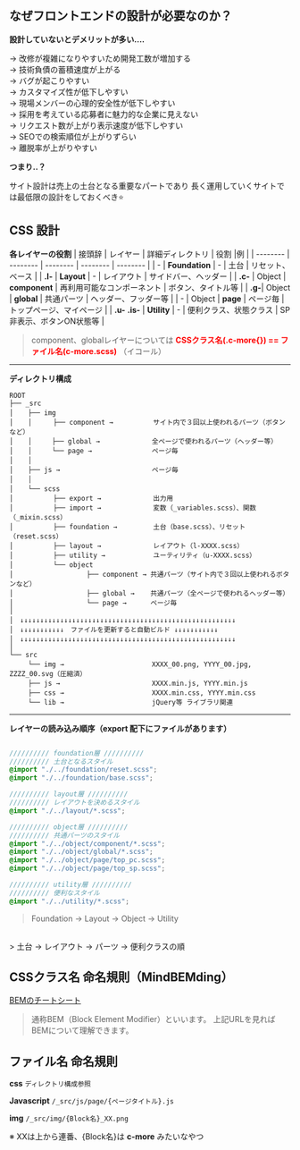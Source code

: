 ## なぜフロントエンドの設計が必要なのか？

**設計していないとデメリットが多い....**

→ 改修が複雑になりやすいため開発工数が増加する<br>
→ 技術負債の蓄積速度が上がる<br>
→ バグが起こりやすい<br>
→ カスタマイズ性が低下しやすい<br>
→ 現場メンバーの心理的安全性が低下しやすい<br>
→ 採用を考えている応募者に魅力的な企業に見えない<br>
→ リクエスト数が上がり表示速度が低下しやすい<br>
→ SEOでの検索順位が上がりずらい<br>
→ 離脱率が上がりやすい

**つまり..？**

サイト設計は売上の土台となる重要なパートであり
長く運用していくサイトでは最低限の設計をしておくべき:star:

## CSS 設計

**各レイヤーの役割**
| 接頭辞 | レイヤー | 詳細ディレクトリ | 役割 |例 |
| -------- | -------- | -------- | -------- | -------- |
| - | **Foundation**    | -     | 土台     | リセット、ベース     |
| **.l-** | **Layout**     | -     | レイアウト     | サイドバー、ヘッダー    |
| **.c-** | Object     | **component**     | 再利用可能なコンポーネント     | ボタン、タイトル等   |
| **.g-**| Object     | **global**      | 共通パーツ     | ヘッダー、フッダー等   |
| - | Object    | **page**     | ページ毎    | トップページ、マイページ     |
| **.u-** **.is-** | **Utility**     | -     | 便利クラス、状態クラス     | SP非表示、ボタンON状態等     |

> component、globalレイヤーについては <font color="Red">**CSSクラス名(.c-more{}) == ファイル名(c-more.scss)**</font> （イコール）
> 
---
**ディレクトリ構成**

```
ROOT
├── _src
│  　├── img
│  　│  　　├── component →          サイト内で３回以上使われるパーツ（ボタンなど）
│  　│　　　├── global →             全ページで使われるパーツ（ヘッダー等）
│  　│　　　└── page →               ページ毎
│  　│
│  　├── js →                       ページ毎
│  　│
│  　└── scss 
│  　  　 　├── export →             出力用
│  　  　 　├── import →             変数（_variables.scss）、関数（_mixin.scss）
│  　  　 　├── foundation →         土台（base.scss）、リセット（reset.scss）
│  　  　 　├── layout →             レイアウト（l-XXXX.scss）
│  　  　 　├── utility →            ユーティリティ（u-XXXX.scss）
│  　  　 　└── object 
│  　  　 　  　   　├── component → 共通パーツ（サイト内で３回以上使われるボタンなど）
│  　  　 　  　   　├── global →    共通パーツ（全ページで使われるヘッダー等）
│  　  　 　  　   　└── page →      ページ毎
│
│　↓↓↓↓↓↓↓↓↓↓↓↓↓↓↓↓↓↓↓↓↓↓↓↓↓↓↓↓↓↓↓↓↓↓↓↓↓↓↓↓↓↓↓↓↓↓↓↓↓↓↓↓↓↓
│　↓↓↓↓↓↓↓↓↓↓↓　ファイルを更新すると自動ビルド ↓↓↓↓↓↓↓↓↓↓↓
│　↓↓↓↓↓↓↓↓↓↓↓↓↓↓↓↓↓↓↓↓↓↓↓↓↓↓↓↓↓↓↓↓↓↓↓↓↓↓↓↓↓↓↓↓↓↓↓↓↓↓↓↓↓↓
│
└── src
   　└── img →                      XXXX_00.png, YYYY_00.jpg, ZZZZ_00.svg（圧縮済）
   　├── js →                       XXXX.min.js, YYYY.min.js
   　├── css →                      XXXX.min.css, YYYY.min.css
   　└── lib →                      jQuery等 ライブラリ関連
```
---
**レイヤーの読み込み順序（export 配下にファイルがあります）**

```:\_src\scss\export\top.scss

////////// foundation層 //////////
////////// 土台となるスタイル
@import "./../foundation/reset.scss";
@import "./../foundation/base.scss";

////////// layout層 //////////
////////// レイアウトを決めるスタイル
@import "./../layout/*.scss";

////////// object層 //////////
////////// 共通パーツのスタイル
@import "./../object/component/*.scss";
@import "./../object/global/*.scss";
@import "./../object/page/top_pc.scss";
@import "./../object/page/top_sp.scss";

////////// utility層 //////////
////////// 便利なスタイル
@import "./../utility/*.scss";
```
> Foundation → Layout → Object → Utility
<br>
> 土台 → レイアウト → パーツ → 便利クラスの順

## CSSクラス名 命名規則（MindBEMding）
[BEMのチートシート](https://9elements.com/bem-cheat-sheet/)

> 通称BEM（Block Element Modifier）といいます。
> 上記URLを見ればBEMについて理解できます。

## ファイル名 命名規則

**css**
`ディレクトリ構成参照`

**Javascript**
`/_src/js/page/{ページタイトル}.js`

**img**
`/_src/img/{Block名}_XX.png`

※ XXは上から連番、{Block名}は **c-more** みたいなやつ

